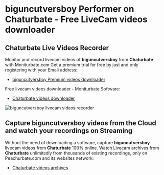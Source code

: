 # biguncutversboy Performer on Chaturbate - Free LiveCam videos downloader

## Chaturbate Live Videos Recorder

Monitor and record livecam videos of **biguncutversboy** from **Chaturbate** with Moniturbate.com
Get a premium trial for free by just and only registering with your Email address:
* [biguncutversboy Premium videos downloader](https://moniturbate.com/request-demo-licence-key.html)

Free livecam videos downloader - Moniturbate Software:
* [Chaturbate videos downloader](https://moniturbate.com/moniturbate-download-software.html)

![biguncutversboy livecam videos recorder](https://peachurnet.com/templates/moniturbate-software.png)


## Capture biguncutversboy videos from the Cloud and watch your recordings on Streaming

Without the need of downloading a software, capture **biguncutversboy** livecam videos from **Chaturbate** 100% online.
Watch Livecam archives from **Chaturbate** unlimitedly from thousands of existing recordings, only on Peachurbate.com and its websites network:
* [Chaturbate videos archives](https://peachurnet.com/)